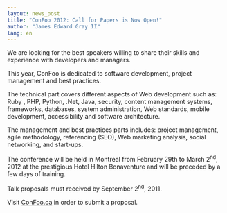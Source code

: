 ```yaml
---
layout: news_post
title: "ConFoo 2012: Call for Papers is Now Open!"
author: "James Edward Gray II"
lang: en
---
```


We are looking for the best speakers willing to share their skills and
experience with developers and managers.

This year, ConFoo is dedicated to software development, project
management and best practices.

The technical part covers different aspects of Web development such as:
Ruby , PHP, Python, .Net, Java, security, content management systems,
frameworks, databases, system administration, Web standards, mobile
development, accessibility and software architecture.

The management and best practices parts includes: project management,
agile methodology, referencing (SEO), Web marketing analysis, social
networking, and start-ups.

The conference will be held in Montreal from February 29th to March
2<sup>nd</sup>, 2012 at the prestigious Hotel Hilton Bonaventure and
will be preceded by a few days of training.

Talk proposals must received by September 2<sup>nd</sup>, 2011.

Visit [ConFoo.ca][1] in order to submit a proposal.



[1]: http://confoo.ca/ 
